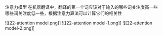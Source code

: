注意力模型
在机器翻译中，翻译的第一个词应该对于输入的哪些词关注度高一些哪些词关注度低一些，根据注意力算法可以计算它们的相关性

![[22-attention model.png]]
![[22-attention model-1.png]]
![[22-attention model-2.png]]
